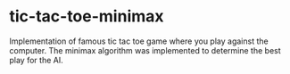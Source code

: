 # tic-tac-toe-minimax
Implementation of famous tic tac toe game where you play against the computer. The minimax algorithm was implemented to determine the best play for the AI.
